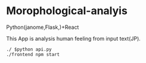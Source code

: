 # Morophological-analyis
Python(janome,Flask,)+React

This App is analysis human feeling from input text(JP).

```./ $python api.py ```  
```./frontend npm start ```  

